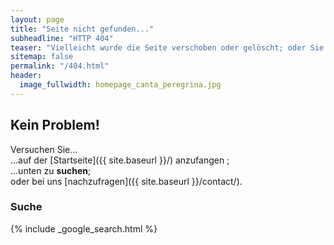 ```yaml
---
layout: page
title: "Seite nicht gefunden..."
subheadline: "HTTP 404"
teaser: "Vielleicht wurde die Seite verschoben oder gelöscht; oder Sie haben sich vertippt?"
sitemap: false
permalink: "/404.html"
header:
  image_fullwidth: homepage_canta_peregrina.jpg
---
```

## Kein Problem!

Versuchen Sie...  
...auf der [Startseite]({{ site.baseurl }}/) anzufangen ;  
...unten zu **suchen**;  
oder bei uns [nachzufragen]({{ site.baseurl }}/contact/).

### Suche

{% include _google_search.html %}
